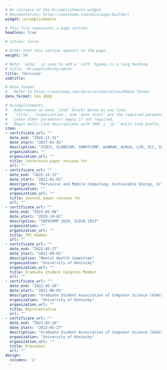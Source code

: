 ```yaml
---
# An instance of the Accomplishments widget.
# Documentation: https://wowchemy.com/docs/page-builder/
widget: accomplishments

# This file represents a page section.
headless: true

# active: false

# Order that this section appears on the page.
weight: 50

# Note: `&shy;` is used to add a 'soft' hyphen in a long heading.
# title: 'Accomplish&shy;ments'
title: 'Services'
subtitle:

# Date format
#   Refer to https://wowchemy.com/docs/customization/#date-format
date_format: Jan 2006

# Accomplishments.
#   Add/remove as many `item` blocks below as you like.
#   `title`, `organization`, and `date_start` are the required parameters.
#   Leave other parameters empty if not required.
#   Begin multi-line descriptions with YAML's `|2-` multi-line prefix.
item:
- certificate_url: ""
  date_end: "2022-12-31"
  date_start: "2017-01-01"
  description: "ICDCS, GLOBECOM, SMARTCOMP, WoWMoM, WiMob, LCN, ICC, IWQoS, DCOSS, COMSNETS, SmartSys"
  organization: ""
  organization_url: ""
  title: Conference paper reviews for
  url: ""
- certificate_url: ""
  date_end: "2022-12-31"
  date_start: "2021-01-01"
  description: "Pervasive and Mobile Computing; Sustainable Energy, Grids, and Networks; Reliable Intelligent Environments"
  organization: ""
  organization_url: ""
  title: Journal paper reviews for
  url: ""
- certificate_url: ""
  date_end: "2023-01-08"
  date_start: "2020-10-01"
  description: "INFOCOMP 2020, ICDCN 2023"
  organization: ""
  organization_url: ""
  title: TPC member
  url: ""
- certificate_url: ""
  date_end: "2022-05-27"
  date_start: "2021-09-01"
  description: "Mental Health Committee"
  organization: "University of Kentucky"
  organization_url: ""
  title: Graduate Student Congress Member
  url: ""
- certificate_url: ""
  date_end: "2022-05-26"
  date_start: "2021-08-01"
  description: "Graduate Student Association of Computer Science (GSACS)"
  organization: "University of Kentucky"
  organization_url: ""
  title: Representative
  url: ""
- certificate_url: ""
  date_end: "2023-05-26"
  date_start: "2022-05-27"
  description: "Graduate Student Association of Computer Science (GSACS)"
  organization: "University of Kentucky"
  organization_url: ""
  title: President
  url: ""
design:
  columns: '1'
---
```

